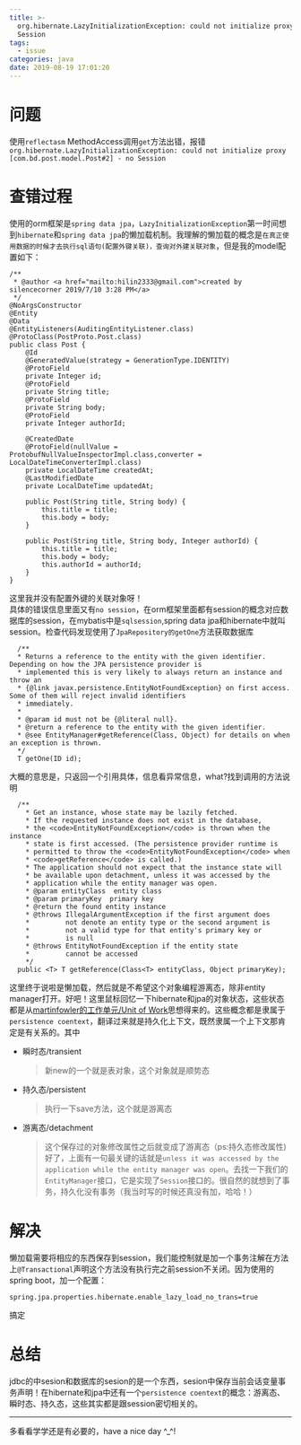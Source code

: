 ```yaml
---
title: >-
  org.hibernate.LazyInitializationException: could not initialize proxy xxxx no
  Session
tags:
  - issue
categories: java
date: 2019-08-19 17:01:20
---
```


# 问题

使用`reflectasm` MethodAccess调用`get`方法出错，报错`org.hibernate.LazyInitializationException: could not initialize proxy [com.bd.post.model.Post#2] - no Session`
# 查错过程
使用的orm框架是`spring data jpa`，`LazyInitializationException`第一时间想到`hibernate`和`spring data jpa`的懒加载机制。我理解的懒加载的概念是`在真正使用数据的时候才去执行sql语句(配置外键关联)，查询对外建关联对象`，但是我的model配置如下：
```
/**
 * @author <a href="mailto:hilin2333@gmail.com">created by silencecorner 2019/7/10 3:28 PM</a>
 */
@NoArgsConstructor
@Entity
@Data
@EntityListeners(AuditingEntityListener.class)
@ProtoClass(PostProto.Post.class)
public class Post {
    @Id
    @GeneratedValue(strategy = GenerationType.IDENTITY)
	@ProtoField
    private Integer id;
	@ProtoField
    private String title;
	@ProtoField
    private String body;
	@ProtoField
    private Integer authorId;

    @CreatedDate
	@ProtoField(nullValue = ProtobufNullValueInspectorImpl.class,converter = LocalDateTimeConverterImpl.class)
    private LocalDateTime createdAt;
	@LastModifiedDate
	private LocalDateTime updatedAt;

    public Post(String title, String body) {
        this.title = title;
        this.body = body;
    }

    public Post(String title, String body, Integer authorId) {
        this.title = title;
        this.body = body;
        this.authorId = authorId;
    }
}
```
这里我并没有配置外键的关联对象呀！<br>
具体的错误信息里面又有`no session`，在orm框架里面都有session的概念对应数据库的session，在mybatis中是`sqlsession`,spring data jpa和hibernate中就叫session。检查代码发现使用了`JpaRepository的getOne`方法获取数据库
```
  /**
  * Returns a reference to the entity with the given identifier. Depending on how the JPA persistence provider is
  * implemented this is very likely to always return an instance and throw an
  * {@link javax.persistence.EntityNotFoundException} on first access. Some of them will reject invalid identifiers
  * immediately.
  *
  * @param id must not be {@literal null}.
  * @return a reference to the entity with the given identifier.
  * @see EntityManager#getReference(Class, Object) for details on when an exception is thrown.
  */
  T getOne(ID id);
```
大概的意思是，只返回一个引用具体，信息看异常信息，what?找到调用的方法说明
```
  /**
    * Get an instance, whose state may be lazily fetched.
    * If the requested instance does not exist in the database,
    * the <code>EntityNotFoundException</code> is thrown when the instance 
    * state is first accessed. (The persistence provider runtime is 
    * permitted to throw the <code>EntityNotFoundException</code> when 
    * <code>getReference</code> is called.)
    * The application should not expect that the instance state will
    * be available upon detachment, unless it was accessed by the
    * application while the entity manager was open.
    * @param entityClass  entity class
    * @param primaryKey  primary key
    * @return the found entity instance
    * @throws IllegalArgumentException if the first argument does
    *         not denote an entity type or the second argument is
    *         not a valid type for that entity's primary key or
    *         is null
    * @throws EntityNotFoundException if the entity state 
    *         cannot be accessed
    */
  public <T> T getReference(Class<T> entityClass, Object primaryKey);
```
这里终于说啦是懒加载，然后就是不希望这个对象编程游离态，除非entity manager打开。好吧！这里鼠标回忆一下hibernate和jpa的对象状态，这些状态都是从[martinfowler的工作单元/Unit of Work](https://martinfowler.com/eaaCatalog/unitOfWork.html)思想得来的。这些概念都是隶属于`persistence coentext`，翻译过来就是持久化上下文，既然隶属一个上下文那肯定是有关系的。其中
- 瞬时态/transient 
  > 新new的一个就是表对象，这个对象就是顺势态
- 持久态/persistent 
  > 执行一下save方法，这个就是游离态
- 游离态/detachment 
  > 这个保存过的对象修改属性之后就变成了游离态（ps:持久态修改属性)好了，上面有一句最关键的话就是`unless it was accessed by the application while the entity manager was open`。去找一下我们的`EntityManager`接口，它是实现了`Session`接口的。很自然的就想到了事务，持久化没有事务（我当时写的时候还真没有加，哈哈！）

# 解决
懒加载需要将相应的东西保存到session，我们能控制就是加一个事务注解在方法上`@Transactional`声明这个方法没有执行完之前session不关闭。因为使用的spring boot，加一个配置：
```
spring.jpa.properties.hibernate.enable_lazy_load_no_trans=true
```
搞定
# 总结
jdbc的中sesion和数据库的sesion的是一个东西，sesion中保存当前会话变量事务声明！在hibernate和jpa中还有一个`persistence coentext`的概念：游离态、瞬时态、持久态，这些其实都是跟session密切相关的。

---
多看看学学还是有必要的，have a nice day ^_^!